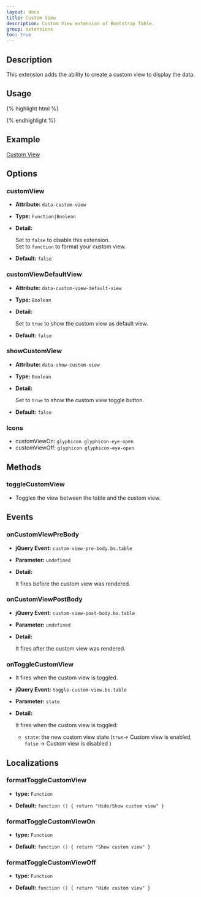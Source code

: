 ```yaml
---
layout: docs
title: Custom View
description: Custom View extension of Bootstrap Table.
group: extensions
toc: true
---
```


## Description
This extension adds the ability to create a custom view to display the data.

## Usage

{% highlight html %}
<script src="extensions/custom-view/bootstrap-table-custom-view.js"></script>
{% endhighlight %}

## Example

[Custom View](https://examples.bootstrap-table.com/#extensions/custom-view.html)

## Options

### customView

- **Attribute:** `data-custom-view`

- **Type:** `Function|Boolean`

- **Detail:**

  Set to `false` to disable this extension.  
  Set to `function` to format your custom view.

- **Default:** `false`

### customViewDefaultView

- **Attribute:** `data-custom-view-default-view`

- **Type:** `Boolean`

- **Detail:**

  Set to `true` to show the custom view as default view.

- **Default:** `false`

### showCustomView

- **Attribute:** `data-show-custom-view`

- **Type:** `Boolean`

- **Detail:**

  Set to `true` to show the custom view toggle button.

- **Default:** `false`

### Icons

- customViewOn: `glyphicon glyphicon-eye-open`
- customViewOff: `glyphicon glyphicon-eye-open`

## Methods

### toggleCustomView

* Toggles the view between the table and the custom view.

## Events

### onCustomViewPreBody

- **jQuery Event:** `custom-view-pre-body.bs.table`

- **Parameter:** `undefined`

- **Detail:**

  It fires before the custom view was rendered.

### onCustomViewPostBody

- **jQuery Event:** `custom-view-post-body.bs.table`

- **Parameter:** `undefined`

- **Detail:**

  It fires after the custom view was rendered.

### onToggleCustomView

* It fires when the custom view is toggled.

- **jQuery Event:** `toggle-custom-view.bs.table`

- **Parameter:** `state`

- **Detail:**

  It fires when the custom view is toggled:

  * `state`: the new custom view state (`true`-> Custom view is enabled, `false` -> Custom view is disabled )

## Localizations

### formatToggleCustomView

- **type:** `Function`

- **Default:** `function () { return "Hide/Show custom view" }`

### formatToggleCustomViewOn

- **type:** `Function`

- **Default:** `function () { return "Show custom view" }`

### formatToggleCustomViewOff

- **type:** `Function`

- **Default:** `function () { return "Hide custom view" }`
